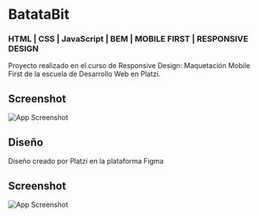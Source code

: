 
# BatataBit
### HTML | CSS | JavaScript | BEM | MOBILE FIRST | RESPONSIVE DESIGN

Proyecto realizado en el curso de Responsive Design: Maquetación Mobile First de la escuela de Desarrollo Web en Platzi.



## Screenshot

![App Screenshot](https://repository-images.githubusercontent.com/307003855/85e21580-163b-11eb-9324-bfc32d17157f)


## Diseño

Diseño creado por Platzi en la plataforma Figma
## Screenshot

![App Screenshot](https://www.solucionex.com/sites/default/files/posts/imagen/figma_logo_icon_171159_0.png)


